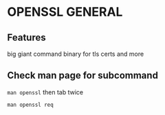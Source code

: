 # OPENSSL GENERAL

## Features
big giant command binary for tls certs and more

## Check man page for subcommand
`man openssl` then tab twice

`man openssl req`
